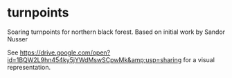 # turnpoints
Soaring turnpoints for northern black forest. Based on initial work by Sandor Nusser

See https://drive.google.com/open?id=1BQW2L9hn454ky5jYWdMswSCpwMk&amp;usp=sharing for a visual representation.
